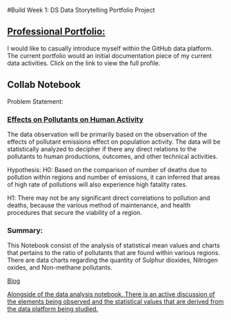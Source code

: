 #Build Week 1: DS Data Storytelling Portfolio Project
<!DOCTYPE HTML>
<html>
<head>
  
</head>

<body>


<p><a href = "index.html"> <h2>Professional Portfolio:</h3> </p></a>
<p>I would like to casually introduce myself within the GitHub data platform. The current portfolio would an initial documentation piece of my current data activities. Click on the link to view the full profile. </p>
<p><h2>Collab Notebook</h2></p>
<p>Problem Statement:</p>
  
<a href = "Pollution_Emmission_Effects_on_Population_ActivityDSPT9.ipynb"><h3>Effects on Pollutants on Human Activity</h3></a>
The data observation will be primarily based on the observation of the effects of pollutant emissions effect on population activity. The data will be statistically analyzed to decipher if there any direct relations to the pollutants to human productions, outcomes, and other technical activities. 

Hypothesis:
H0: Based on the comparison of number of deaths due to pollution within regions and number of emissions, it can inferred that areas of high rate of pollutions will also experience high fatality rates.

H1: There may not be any significant direct correlations to pollution and deaths, because the various method of maintenance, and health procedures that secure the viability of a region.
<p><h3>Summary:</h3></p>
<p> This Notebook consist of the analysis of statistical mean values and charts that pertains to the ratio of pollutants that are found within various regions. There are data charts regarding the quantity of Sulphur dioxides, Nitrogen oxides, and Non-methane pollutants.

</p>

<p><a href ="pollutant_blog.html "<h2> Blog </h2></p>
<p> Alongside of the data analysis notebook. There is an active discussion of the elements being observed and the statistical values that are derived from the data platform being studied. </p>
  
  
  
  
</body>
  
</html>

